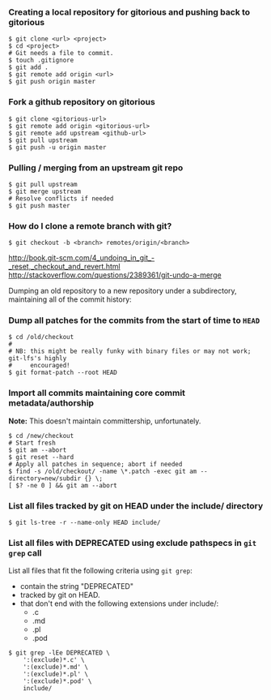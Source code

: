 ### Creating a local repository for gitorious and pushing back to gitorious
```
$ git clone <url> <project>
$ cd <project>
# Git needs a file to commit.
$ touch .gitignore
$ git add .
$ git remote add origin <url>
$ git push origin master
```

### Fork a github repository on gitorious
```
$ git clone <gitorious-url>
$ git remote add origin <gitorious-url>
$ git remote add upstream <github-url>
$ git pull upstream
$ git push -u origin master
```

### Pulling / merging from an upstream git repo
```
$ git pull upstream
$ git merge upstream
# Resolve conflicts if needed
$ git push master
```

### How do I clone a remote branch with git?
```
$ git checkout -b <branch> remotes/origin/<branch>
```

http://book.git-scm.com/4_undoing_in_git_-_reset,_checkout_and_revert.html
http://stackoverflow.com/questions/2389361/git-undo-a-merge

Dumping an old repository to a new repository under a subdirectory, maintaining
all of the commit history:

### Dump all patches for the commits from the start of time to `HEAD`
```
$ cd /old/checkout
#
# NB: this might be really funky with binary files or may not work; git-lfs's highly
#     encouraged!
$ git format-patch --root HEAD
```

### Import all commits maintaining core commit metadata/authorship

**Note:** This doesn't maintain committership, unfortunately.
```
$ cd /new/checkout
# Start fresh
$ git am --abort
$ git reset --hard
# Apply all patches in sequence; abort if needed
$ find -s /old/checkout/ -name \*.patch -exec git am --directory=new/subdir {} \;
[ $? -ne 0 ] && git am --abort
```

### List all files tracked by git on HEAD under the include/ directory
```
$ git ls-tree -r --name-only HEAD include/
```

### List all files with DEPRECATED using exclude pathspecs in `git grep` call

List all files that fit the following criteria using `git grep`:
- contain the string "DEPRECATED"
- tracked by git on HEAD.
- that don't end with the following extensions under include/:
    - .c
    - .md
    - .pl
    - .pod
```
$ git grep -lEe DEPRECATED \
    ':(exclude)*.c' \
    ':(exclude)*.md' \
    ':(exclude)*.pl' \
    ':(exclude)*.pod' \
    include/
```
